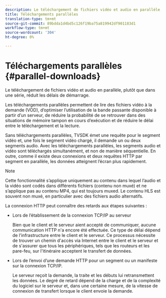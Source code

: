 ```yaml
---
description: Le téléchargement de fichiers vidéo et audio en parallèle, plutôt que dans une série, réduit les délais de démarrage.
title: Téléchargements parallèles
translation-type: tm+mt
source-git-commit: 89bdda1d4bd5c126f19ba75a819942df901183d1
workflow-type: tm+mt
source-wordcount: '304'
ht-degree: 0%

---
```



# Téléchargements parallèles {#parallel-downloads}

Le téléchargement de fichiers vidéo et audio en parallèle, plutôt que dans une série, réduit les délais de démarrage.

Les téléchargements parallèles permettent de lire des fichiers vidéo à la demande (VOD), d’optimiser l’utilisation de la bande passante disponible à partir d’un serveur, de réduire la probabilité de se retrouver dans des situations de mémoire tampon en cours d’exécution et de réduire le délai entre le téléchargement et la lecture.

<!-- 

Removed as part of "no DASH use cases" for 2.5.1, May 31st, 2017 release.
<p>Parallel downloads allows DASH video-on-demand (VOD) files to be played, optimizes the available bandwidth usage from a server, lowers the probability of getting into buffer under-run situations, and minimizes the delay between download and playback. </p>

 -->

Sans téléchargements parallèles, TVSDK émet une requête pour le segment vidéo et, une fois le segment vidéo chargé, il demande un ou deux segments audio. Avec les téléchargements parallèles, les segments audio et vidéo sont téléchargés simultanément, et non de manière séquentielle. En outre, comme il existe deux connexions et deux requêtes HTTP par segment en parallèle, les données atteignent l’écran plus rapidement.

>[!NOTE]
>
>Cette fonctionnalité s’applique uniquement au contenu dans lequel l’audio et la vidéo sont codés dans différents fichiers (contenu non muxé) et ne s’applique pas au contenu MP4, qui est toujours muxed. Le contenu HLS est souvent non muxé, en particulier avec des fichiers audio alternatifs.

<!-- 

See comment above (DASH use case removed).
  This feature applies only to content where the audio and video are encoded into different files (unmuxed content) and does not apply to MP4 content, which is always muxed. Most DASH content is unmuxed, and HLS content is often unmuxed, especially with alternate audio. 
-->

La connexion HTTP peut connaître des retards aux étapes suivantes :

* Lors de l’établissement de la connexion TCP/IP au serveur

   Bien que le client et le serveur aient accepté de communiquer, aucune communication HTTP n&#39;a encore été effectuée. Ce type de délai dépend de l’infrastructure entre le client et le serveur. Ce processus nécessite de trouver un chemin d&#39;accès via Internet entre le client et le serveur et de s&#39;assurer que tous les périphériques, tels que les routeurs et les pare-feu, sur l&#39;itinéraire acceptent le transfert de données.
* Lors de l’envoi d’une demande HTTP pour un segment ou un manifeste sur la connexion TCP/IP.

   Le serveur reçoit la demande, la traite et les débuts lui retransmettent les données. Le degré de retard dépend de la charge et de la complexité du logiciel sur le serveur et, dans une certaine mesure, de la vitesse de connexion de transfert lorsque le client envoie la demande.

